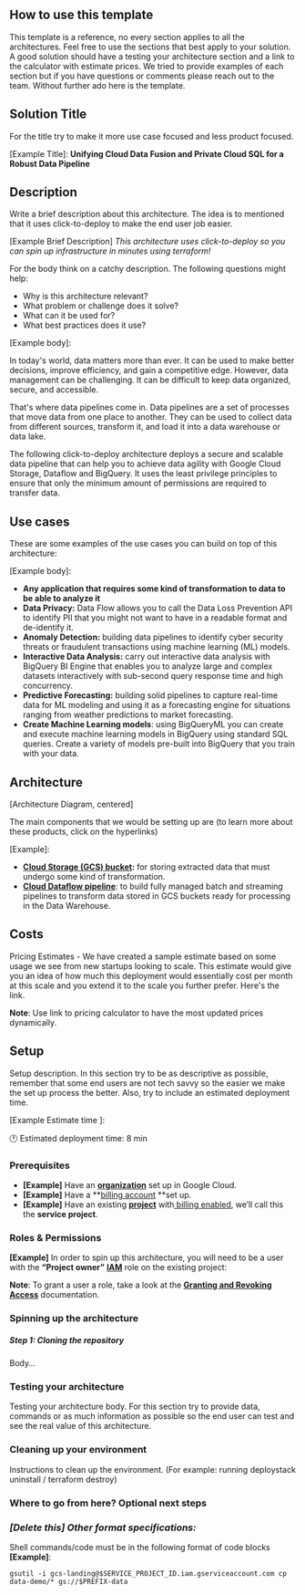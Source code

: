 ## How to use this template
This template is a reference, no every section applies to all the architectures. Feel free to use the sections that best apply to your solution. A good solution should have a testing your architecture section and a link to the calculator with estimate prices. We tried to provide examples of each section but if you have questions or comments please reach out to the team. Without further ado here is the template. 


## Solution Title
For the title try to make it more use case focused and less product focused.

[Example Title]: 
**Unifying Cloud Data Fusion and Private Cloud SQL for a Robust Data Pipeline**

## Description
Write a brief description about this architecture. The idea is to mentioned that it uses click-to-deploy to make the end user job easier. 

[Example Brief Description]
_This architecture uses click-to-deploy so you can spin up infrastructure in minutes using terraform!_

For the body think on a catchy description. The following questions might help:

* Why is this architecture relevant?
* What problem or challenge does it solve?
* What can it be used for?
* What best practices does it use?

[Example body]: 

In today's world, data matters more than ever. It can be used to make better decisions, improve efficiency, and gain a competitive edge. However, data management can be challenging. It can be difficult to keep data organized, secure, and accessible.

That's where data pipelines come in. Data pipelines are a set of processes that move data from one place to another. They can be used to collect data from different sources, transform it, and load it into a data warehouse or data lake.

The following click-to-deploy architecture deploys a secure and scalable data pipeline that can help you to achieve data agility with Google Cloud Storage, Dataflow and BigQuery. It uses the least privilege principles to ensure that only the minimum amount of permissions are required to transfer data.


## Use cases

These are some examples of the use cases you can build on top of this architecture:

[Example body]: 

* **Any application that requires some kind of transformation to data to be able to analyze it**
* **Data Privacy:** Data Flow allows you to call the Data Loss Prevention API to identify PII that you might not want to have in a readable format and de-identify it.
* **Anomaly Detection:** building data pipelines to identify cyber security threats or fraudulent transactions using machine learning (ML) models.
* **Interactive Data Analysis:** carry out interactive data analysis with BigQuery BI Engine that enables you to analyze large and complex datasets interactively with sub-second query response time and high concurrency.
* **Predictive Forecasting:** building solid pipelines to capture real-time data for ML modeling and using it as a forecasting engine for situations ranging from weather predictions to market forecasting.
* **Create Machine Learning models**: using BigQueryML you can create and execute machine learning models in BigQuery using standard SQL queries. Create a variety of models pre-built into BigQuery that you train with your data.


## Architecture

[Architecture Diagram, centered]

The main components that we would be setting up are (to learn more about these products, click on the hyperlinks)

 [Example]:

* **[Cloud Storage (GCS) bucket](https://cloud.google.com/storage/):** for storing extracted data that must undergo some kind of transformation.
* **[Cloud Dataflow pipeline](https://cloud.google.com/dataflow)**: to build fully managed batch and streaming pipelines to transform data stored in GCS buckets ready for processing in the Data Warehouse.


## Costs

Pricing Estimates - We have created a sample estimate based on some usage we see from new startups looking to scale. This estimate would give you an idea of how much this deployment would essentially cost per month at this scale and you extend it to the scale you further prefer. Here's the link. 

**Note**: 	Use link to pricing calculator to have the most updated prices dynamically. 


## Setup

Setup description. In this section try to be as descriptive as possible, remember that some end users are not tech savvy so the easier we make the set up process the better. Also, try to include an estimated deployment time. 

[Example Estimate time ]:

🕐 Estimated deployment time: 8 min


### **Prerequisites**



* **[Example]** Have an **[organization](https://cloud.google.com/resource-manager/docs/creating-managing-organization)** set up in Google Cloud.
* **[Example]** Have a **[billing account](https://cloud.google.com/billing/docs/how-to/manage-billing-account) **set up.
* **[Example]** Have an existing **[project](https://cloud.google.com/resource-manager/docs/creating-managing-projects)** with[ billing enabled](https://cloud.google.com/billing/docs/how-to/modify-project), we’ll call this the **service project**.


### **Roles & Permissions**

**[Example]** In order to spin up this architecture, you will need to be a user with the **“Project owner”** **[IAM](https://cloud.google.com/iam)** role on the existing project:

**Note**: To grant a user a role, take a look at the **[Granting and Revoking Access](https://cloud.google.com/iam/docs/granting-changing-revoking-access#grant-single-role)** documentation.


### **Spinning up the architecture**


##### Step 1: Cloning the repository

Body…


### Testing your architecture

Testing your architecture body. For this section try to provide data, commands or as much information as possible so the end user can test and see the real value of this architecture. 


### **Cleaning up your environment**

Instructions to clean up the environment. (For example: running deploystack uninstall / terraform destroy)


### Where to go from here? Optional next steps


### **_[Delete this] Other format specifications:_**

Shell commands/code must be in the following format of code blocks **[Example]**:


```
gsutil -i gcs-landing@$SERVICE_PROJECT_ID.iam.gserviceaccount.com cp data-demo/* gs://$PREFIX-data

